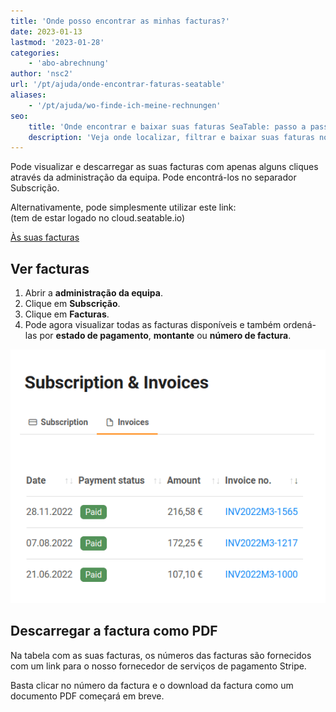 ```yaml
---
title: 'Onde posso encontrar as minhas facturas?'
date: 2023-01-13
lastmod: '2023-01-28'
categories:
    - 'abo-abrechnung'
author: 'nsc2'
url: '/pt/ajuda/onde-encontrar-faturas-seatable'
aliases:
    - '/pt/ajuda/wo-finde-ich-meine-rechnungen'
seo:
    title: 'Onde encontrar e baixar suas faturas SeaTable: passo a passo completo'
    description: 'Veja onde localizar, filtrar e baixar suas faturas no SeaTable em PDF, verificar o status do pagamento e gerenciar tudo pela administração da equipe.'
---
```


Pode visualizar e descarregar as suas facturas com apenas alguns cliques através da administração da equipa. Pode encontrá-los no separador Subscrição.

Alternativamente, pode simplesmente utilizar este link:  
(tem de estar logado no cloud.seatable.io)

[Às suas facturas](https://account.seatable.com/subscription#tabs-subscription-2)

## Ver facturas

1. Abrir a **administração da equipa**.
2. Clique em **Subscrição**.
3. Clique em **Facturas**.
4. Pode agora visualizar todas as facturas disponíveis e também ordená-las por **estado de pagamento**, **montante** ou **número de factura**.

![As suas facturas na gestão da equipa SeaTable.](images/seatable-rechnungen-teamverwaltung.png)

## Descarregar a factura como PDF

Na tabela com as suas facturas, os números das facturas são fornecidos com um link para o nosso fornecedor de serviços de pagamento Stripe.

Basta clicar no número da factura e o download da factura como um documento PDF começará em breve.
